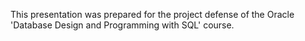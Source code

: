 This presentation was prepared for the project defense of the Oracle 'Database Design and Programming with SQL' course.
